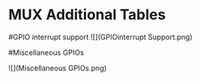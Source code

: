 # MUX Additional Tables


#GPIO interrupt support
![](GPIOinterrupt Support.png)

#Miscellaneous GPIOs

![](Miscellaneous GPIOs.png)